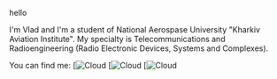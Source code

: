 hello

I'm Vlad and I'm a student of National Aerospase University "Kharkiv Aviation Institute".
My specialty is Telecommunications and Radioengineering (Radio Electronic Devices, Systems and Complexes).

You can find me:
[![Cloud](https://discord.gg/8v5GU3E2)
[![Cloud](https://t.me/tngroo)
[![Cloud](https://instagram.com/tngro_o?igshid=YmMyMTA2M2Y=)
